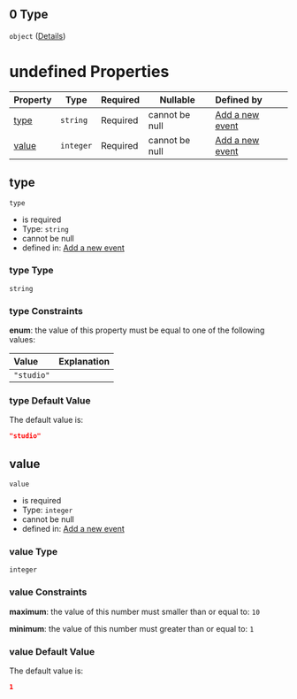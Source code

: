 ## 0 Type

`object` ([Details](add-event-anyof-scheduled-event-properties-conditions-items-anyof-0.md))

# undefined Properties

| Property        | Type      | Required | Nullable       | Defined by                                                                                                                                                                                |
| :-------------- | --------- | -------- | -------------- | :---------------------------------------------------------------------------------------------------------------------------------------------------------------------------------------- |
| [type](#type)   | `string`  | Required | cannot be null | [Add a new event](add-event-anyof-scheduled-event-properties-conditions-items-anyof-0-properties-type.md "add-event.json#/anyOf/1/properties/conditions/items/anyOf/0/properties/type")   |
| [value](#value) | `integer` | Required | cannot be null | [Add a new event](add-event-anyof-scheduled-event-properties-conditions-items-anyof-0-properties-value.md "add-event.json#/anyOf/1/properties/conditions/items/anyOf/0/properties/value") |

## type




`type`

-   is required
-   Type: `string`
-   cannot be null
-   defined in: [Add a new event](add-event-anyof-scheduled-event-properties-conditions-items-anyof-0-properties-type.md "add-event.json#/anyOf/1/properties/conditions/items/anyOf/0/properties/type")

### type Type

`string`

### type Constraints

**enum**: the value of this property must be equal to one of the following values:

| Value      | Explanation |
| :--------- | ----------- |
| `"studio"` |             |

### type Default Value

The default value is:

```json
"studio"
```

## value




`value`

-   is required
-   Type: `integer`
-   cannot be null
-   defined in: [Add a new event](add-event-anyof-scheduled-event-properties-conditions-items-anyof-0-properties-value.md "add-event.json#/anyOf/1/properties/conditions/items/anyOf/0/properties/value")

### value Type

`integer`

### value Constraints

**maximum**: the value of this number must smaller than or equal to: `10`

**minimum**: the value of this number must greater than or equal to: `1`

### value Default Value

The default value is:

```json
1
```
